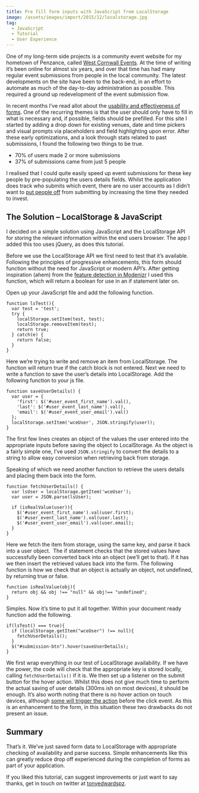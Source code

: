 ```yaml
---
title: Pre fill form inputs with JavaScript from LocalStorage
image: /assets/images/import/2015/12/localstorage.jpg
tag:
  - JavaScript
  - Tutorial
  - User Experience
---
```

One of my long-term side projects is a community event website for&nbsp;my hometown of Penzance, called&nbsp;[West Cornwall Events](http://westcornwallevents.co.uk). At the time of writing it&#8217;s been online for almost six years, and over that time has had many regular event submissions&nbsp;from people in the local community. The latest developments on the site have been to the back-end,&nbsp;in an effort&nbsp;to automate as much of the day-to-day administration as possible. This required a ground up redevelopment of the event submission flow.

In recent months I&#8217;ve read allot about the [usability and effectiveness of forms](http://www.amazon.co.uk/gp/product/B004VFUP2I/ref=as_li_tl?ie=UTF8&camp=1634&creative=19450&creativeASIN=B004VFUP2I&linkCode=as2&tag=aandeuk-21). One of the recurring themes is that the user should only have to fill in what is necessary and, if possible, fields should be prefilled. For this site I started by adding a drop down for existing venues, date and time pickers and visual prompts via placeholders and field highlighting upon error. After these early optimizations, and a look through stats related to past submissions, I found the following two things to be true.

  * 70% of users&nbsp;made 2 or more submissions
  * 37% of submissions came from just 5 people

I realised that I could quite easily speed up event submissions for these key people by pre-populating the users details fields. Whilst the application does track who submits which event, there are no user accounts as I didn&#8217;t want to [put people off](http://www.smashingmagazine.com/2009/02/9-common-usability-blunders/#9-long-registration-forms) from submitting by increasing the time they needed to invest.

## The Solution &#8211; LocalStorage & JavaScript

I decided on a simple solution using JavaScript and the LocalStorage API for storing the relevant information within the end users browser. The app I added this too uses jQuery, as does this tutorial.

Before we use the LocalStorage API we first need to test that it&#8217;s available. Following the principles of progressive enhancements, this form should function without the need for JavaScript or modern&nbsp;API&#8217;s. After getting inspiration (ahem) from the [feature detection in&nbsp;Modenizr](https://github.com/Modernizr/Modernizr/blob/a23193bf25387ccca63a05e8c74d54ec1b458c5c/feature-detects/storage/localstorage.js) I used&nbsp;this function, which will return a boolean for use in an if statement later on.

Open up your JavaScript file and add the following function.

<pre data-language="javascript"><code>function lsTest(){
  var test = 'test';
  try {
    localStorage.setItem(test, test);
    localStorage.removeItem(test);
    return true;
  } catch(e) {
    return false;
  }
}</code></pre>

Here we&#8217;re trying to write and remove an item from LocalStorage. The function will return true if the catch block is not entered. Next we need to write a function to save the user&#8217;s details into LocalStorage. Add the following function to your js file.

<pre data-language="javascript"><code>function saveUserDetails() {
  var user = {
    'first': $('#user_event_first_name').val(),
    'last': $('#user_event_last_name').val(),
    'email': $('#user_event_user_email').val()
  };
  localStorage.setItem('wceUser', JSON.stringify(user));
}</code></pre>

The first few lines creates an object&nbsp;of the values the user entered into the appropriate inputs before saving the object to LocalStorage. As the object is a fairly simple one, I&#8217;ve used `JSON.stringify` to convert the details to a string to allow easy conversion when retrieving back from storage.

Speaking of which we need another function to retrieve the users details and placing them back into the form.

<pre data-language="javascript"><code>function fetchUserDetails() {
  var lsUser = localStorage.getItem('wceUser');
  var user = JSON.parse(lsUser);

  if (isRealValue(user)){
    $('#user_event_first_name').val(user.first);
    $('#user_event_last_name').val(user.last);
    $('#user_event_user_email').val(user.email);
  }
}</code></pre>

Here we fetch the item from storage, using&nbsp;the same key, and parse it back into a user object. &nbsp;The if statement checks that the stored values&nbsp;have successfully been converted back into an object (we&#8217;ll get to that). If it has we then insert&nbsp;the retrieved values back into the form. The following function is how we check that an object is actually an object, not undefined, by returning true or false.

<pre data-language="javascript"><code>function isRealValue(obj){
  return obj && obj !== "null" && obj!== "undefined";
}</code></pre>

Simples. Now it&#8217;s time to put it all together. Within your document ready function add the following.

<pre data-language="javascript"><code>if(lsTest() === true){
  if (localStorage.getItem("wceUser") !== null){
    fetchUserDetails();
  }
  $("#submission-btn").hover(saveUserDetails);
}</code></pre>

We first&nbsp;wrap everything in our test of LocalStorage availability. If&nbsp;we have the power, the code will check that the appropriate key is stored locally, calling `fetchUserDetails()` if it is. We then set up a listener on the submit button for the hover action. Whilst this does not give much time to perform the actual saving of user details (300ms ish on most devices), it should be enough. It&#8217;s also worth noting that there is no hover action on touch devices, although [some will trigger the action](http://www.prowebdesign.ro/how-to-deal-with-hover-on-touch-screen-devices/) before the click event. As this is an enhancement to the form, in this situation these two drawbacks do not present an issue.

## Summary

That&#8217;s it. We&#8217;ve just saved form data to LocalStorage with appropriate checking of availability and parse success. Simple enhancements like this can greatly reduce drop off experienced during the completion of forms as part of your application.

If you liked this tutorial, can suggest improvements or just want to say thanks, get in touch on twitter at [tonyedwardspz](https://twitter.com/tonyedwardspz).
